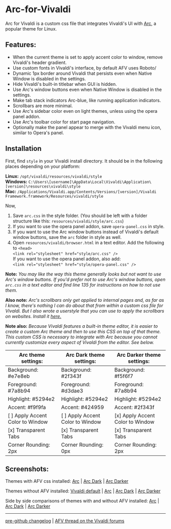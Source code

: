 # Arc-for-Vivaldi  

Arc for Vivaldi is a custom css file that integrates Vivaldi's UI with [Arc,](https://github.com/horst3180/Arc-theme) a popular theme for Linux.

## Features:

- When the current theme is set to apply accent color to window, remove Vivaldi's header gradient.
- Use custom fonts in Vivaldi's interface, by default AFV uses Roboto/
- Dynamic 1px border around Vivaldi that persists even when Native Window is disabled in the settings.
- Hide Vivaldi's built-in titlebar when GUI is hidden.
- Use Arc's window buttons even when Native Window is disabled in the settings.
- Make tab stack indicators Arc-blue, like running application indicators.
- Scrollbars are more minimal.
- Use Arc's sidebar color even on light themes, unless using the opera panel addon.
- Use Arc's toolbar color for start page navigation.
- Optionally make the panel appear to merge with the Vivaldi menu icon, similar to Opera's panel.

## Installation

First, find `style` in your Vivaldi install directory. It should be in the following places depending on your platform:

**Linux:** `/opt/vivaldi/resources/vivaldi/style`  
**Windows:** `C:\Users\[username]\AppData\Local\Vivaldi\Application\[version]\resources\vivaldi\style`  
**Mac:** `/Applications/Vivaldi.app/Contents/Versions/[version]/Vivaldi Framework.framework/Resources/vivaldi/style`

Now,

1. Save `arc.css` in the style folder. (You should be left with a folder structure like this: `resources/vivaldi/style/arc.css`)  
2. If you want to use the opera panel addon, save `opera-panel.css` in style.  
3. If you want to use the Arc window buttons instead of Vivaldi's default window buttons, save the `arc` folder in style as well.  
4. Open `resources/vivaldi/browser.html` in a text editor. Add the following to `<head>`  
    `<link rel="stylesheet" href="style/arc.css" />`  
   If you want to use the opera panel addon, also add:  
    `<link rel="stylesheet" href="style/opera-panel.css" />`

**Note:** *You may like the way this theme generally looks but not want to use Arc's window buttons. If you'd prefer not to use Arc's window buttons, open `arc.css` in a text editor and find line 135 for instructions on how to not use them.*

**Also note:** *Arc's scrollbars only get applied to internal pages and, as far as I know, there's nothing I can do about that from within a custom css file for Vivaldi. But I also wrote a userstyle that you can use to apply the scrollbars on websites. Install it [here.](https://userstyles.org/styles/142645/arc-scrollbars)*

**Note also:** *Because Vivaldi features a built-in theme editor, it is easier to create a custom Arc theme and then to use this CSS on top of that theme. This custom CSS is necessary to integrate with Arc because you cannot currently customize every aspect of Vivaldi from the editor. See below.*

| Arc theme settings:              | Arc Dark theme settings:         | Arc Darker theme settings:       |
| -------------------------------- | -------------------------------- | -------------------------------- |
| Background: #e7e8eb              | Background: #2f343f              | Background: #f5f6f7              |
| Foreground: #7a8b94              | Foreground: #d3dae3              | Foreground: #7a8b94              |
| Highlight: #5294e2               | Highlight: #5294e2               | Highlight: #5294e2               |
| Accent: #f9f9fa                  | Accent: #424959                  | Accent: #2f343f                  |
| [ ] Apply Accent Color to Window | [ ] Apply Accent Color to Window | [x] Apply Accent Color to Window |
| [x] Transparent Tabs             | [x] Transparent Tabs             | [x] Transparent Tabs             |
| Corner Rounding: 2px             | Corner Rounding: 0px             | Corner Rounding: 2px             |

## Screenshots:

Themes with AFV css installed: [Arc](https://raw.githubusercontent.com/Tiamarth/Arc-for-Vivaldi/master/scrots/arc.png) | [Arc Dark](https://raw.githubusercontent.com/Tiamarth/Arc-for-Vivaldi/master/scrots/arc-dark.png) | [Arc Darker](https://raw.githubusercontent.com/Tiamarth/Arc-for-Vivaldi/master/scrots/arc-darker.png)

Themes without AFV installed: [Vivaldi default](https://raw.githubusercontent.com/Tiamarth/Arc-for-Vivaldi/master/scrots/default.png) | [Arc](https://raw.githubusercontent.com/Tiamarth/Arc-for-Vivaldi/master/scrots/arc-nocss.png) | [Arc Dark](https://raw.githubusercontent.com/Tiamarth/Arc-for-Vivaldi/master/scrots/arc-dark-nocss.png) | [Arc Darker](https://raw.githubusercontent.com/Tiamarth/Arc-for-Vivaldi/master/scrots/arc-darker-nocss.png)

Side by side comparisons of themes with and without AFV installed: [Arc](https://raw.githubusercontent.com/Tiamarth/Arc-for-Vivaldi/master/scrots/arc-compare.png) | [Arc Dark](https://raw.githubusercontent.com/Tiamarth/Arc-for-Vivaldi/master/scrots/arc-dark-compare.png) | [Arc Darker](https://raw.githubusercontent.com/Tiamarth/Arc-for-Vivaldi/master/scrots/arc-darker-compare.png)

----

[pre-github changelog](https://github.com/Tiamarth/Arc-for-Vivaldi/blob/master/changelog.txt) | [AFV thread on the Vivaldi forums](https://forum.vivaldi.net/post/137297)  
